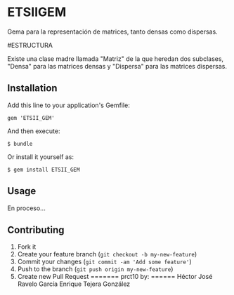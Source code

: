 # ETSIIGEM

Gema para la representación de matrices, tanto densas como dispersas.

#ESTRUCTURA

Existe una clase madre llamada "Matriz" de la que heredan dos subclases, "Densa" para las matrices densas y "Dispersa" para las matrices dispersas.

## Installation

Add this line to your application's Gemfile:

    gem 'ETSII_GEM'

And then execute:

    $ bundle

Or install it yourself as:

    $ gem install ETSII_GEM

## Usage

En proceso...

## Contributing

1. Fork it
2. Create your feature branch (`git checkout -b my-new-feature`)
3. Commit your changes (`git commit -am 'Add some feature'`)
4. Push to the branch (`git push origin my-new-feature`)
5. Create new Pull Request
=======
prct10 by:
======
Héctor José Ravelo García
Enrique Tejera González
